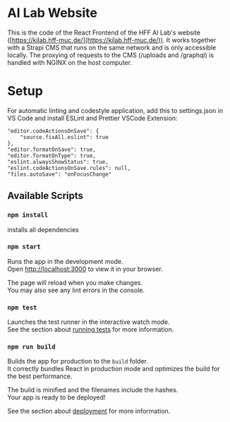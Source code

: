 # AI Lab Website

This is the code of the React Frontend of the HFF AI Lab's website ([https://kilab.hff-muc.de/](https://kilab.hff-muc.de/)). It works together with a Strapi CMS that runs on the same network and is only accessible locally.
The proxying of requests to the CMS (/uploads and /graphql) is handled with NGINX on the host computer.

# Setup

For automatic linting and codestyle application, add this to settings.json in VS Code and install ESLint and Prettier VSCode Extension:

    "editor.codeActionsOnSave": {
        "source.fixAll.eslint": true
    },
    "editor.formatOnSave": true,
    "editor.formatOnType": true,
    "eslint.alwaysShowStatus": true,
    "eslint.codeActionsOnSave.rules": null,
    "files.autoSave": "onFocusChange"

## Available Scripts

### `npm install`

installs all dependencies

### `npm start`

Runs the app in the development mode.\
Open [http://localhost:3000](http://localhost:3000) to view it in your browser.

The page will reload when you make changes.\
You may also see any lint errors in the console.

### `npm test`

Launches the test runner in the interactive watch mode.\
See the section about [running tests](https://facebook.github.io/create-react-app/docs/running-tests) for more information.

### `npm run build`

Builds the app for production to the `build` folder.\
It correctly bundles React in production mode and optimizes the build for the best performance.

The build is minified and the filenames include the hashes.\
Your app is ready to be deployed!

See the section about [deployment](https://facebook.github.io/create-react-app/docs/deployment) for more information.
